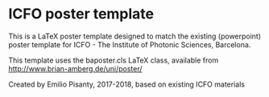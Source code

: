 

ICFO poster template
====================

This is a LaTeX poster template designed to match the existing (powerpoint) poster template for ICFO - The Institute of Photonic Sciences, Barcelona.

This template uses the baposter.cls LaTeX class, available from http://www.brian-amberg.de/uni/poster/

Created by Emilio Pisanty, 2017-2018, based on existing ICFO materials
